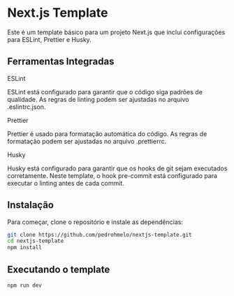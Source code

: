 # Next.js Template

Este é um template básico para um projeto Next.js que inclui configurações para ESLint, Prettier e Husky.

## Ferramentas Integradas

ESLint

ESLint está configurado para garantir que o código siga padrões de qualidade. As regras de linting podem ser ajustadas no arquivo .eslintrc.json.

Prettier

Prettier é usado para formatação automática do código. As regras de formatação podem ser ajustadas no arquivo .prettierrc.

Husky

Husky está configurado para garantir que os hooks de git sejam executados corretamente. Neste template, o hook pre-commit está configurado para executar o linting antes de cada commit.

## Instalação

Para começar, clone o repositório e instale as dependências:

```bash
git clone https://github.com/pedrohmelo/nextjs-template.git
cd nextjs-template
npm install
```

## Executando o template

```bash
npm run dev
```

